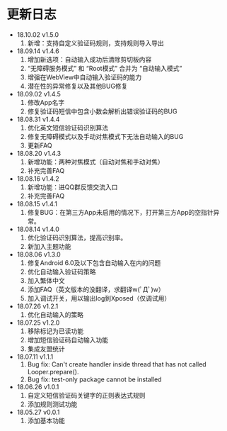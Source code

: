 # 更新日志
- 18.10.02 v1.5.0
  1. 新增：支持自定义验证码规则，支持规则导入导出
- 18.09.14 v1.4.6
  1. 增加新选项：自动输入成功后清除剪切板内容
  2. “无障碍服务模式” 和 “Root模式” 合并为 “自动输入模式”
  3. 增强在WebView中自动输入验证码的能力
  4. 潜在性的异常修复以及其他BUG修复
- 18.09.02 v1.4.5
  1. 修改App名字
  2. 修复验证码短信中包含小数会解析出错误验证码的BUG
- 18.08.31 v1.4.4
  1. 优化英文短信验证码识别算法
  2. 修复无障碍模式以及手动对焦模式下无法自动输入的BUG
  3. 更新FAQ
- 18.08.20 v1.4.3
  1. 新增功能：两种对焦模式（自动对焦和手动对焦）
  2. 补充完善FAQ
- 18.08.16 v1.4.2
  1. 新增功能：进QQ群反馈交流入口
  2. 补充完善FAQ
- 18.08.15 v1.4.1
  1. 修复BUG：在第三方App未启用的情况下，打开第三方App的空指针异常。
- 18.08.14 v1.4.0
  1. 优化验证码识别算法，提高识别率。
  2. 新加入主题功能
- 18.08.06 v1.3.0
  1. 修复Android 6.0及以下包含自动输入在内的问题
  2. 优化自动输入验证码策略
  3. 加入繁体中文
  4. 添加FAQ（英文版本的没翻译，求翻译w(ﾟДﾟ)w）
  5. 加入调试开关，用以输出log到Xposed（仅调试用）
- 18.07.26 v1.2.1
  1. 优化自动输入的策略
- 18.07.25 v1.2.0
  1. 移除标记为已读功能
  2. 增加短信验证码自动输入功能
  3. 集成友盟统计
- 18.07.11 v1.1.1
  1. Bug fix: Can't create handler inside thread that has not called Looper.prepare().
  2. Bug fix: test-only package cannot be installed
- 18.06.26 v1.0.1 
  1. 自定义短信验证码关键字的正则表达式规则
  2. 添加规则测试功能
- 18.05.27 v0.0.1 
  1. 添加基本功能